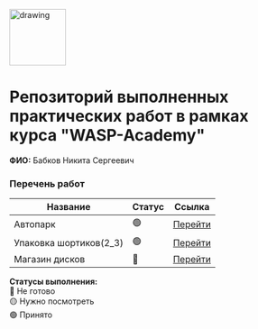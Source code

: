 <a href="https://wasp-academy.com"><img src="https://wasp-academy.com/Resources/wasp-logo.png" alt="drawing" width="100"/></a>

# Репозиторий выполненных практических работ в рамках курса "WASP-Academy"
**ФИО:** Бабков Никита Сергеевич
 
### Перечень работ

Название          | Статус | Ссылка
------------------|--------|--------
Автопарк          | 🟢    | <a href="https://github.com/Ezzh/WaspAkademyHomeWork/tree/master/ООП">Перейти</a>
Упаковка шортиков(2_3)         | 🟢   | <a href="https://github.com/Ezzh/WaspAkademyHomeWork/tree/master/2">Перейти</a>
Магазин дисков|🔴   |<a href="https://github.com/Ezzh/WaspAkademyHomeWork/tree/master/ООП2">Перейти</a>

**Статусы выполнения:** <br>
🔴 Не готово <br>
🟡 Нужно посмотреть <br>
🟢 Принято <br>

